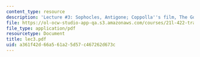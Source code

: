 ```yaml
---
content_type: resource
description: 'Lecture #3: Sophocles, Antigone; Coppolla''s film, The Godfather'
file: https://ol-ocw-studio-app-qa.s3.amazonaws.com/courses/21l-422-tragedy-fall-2002/a361f42d66a561a25d57c467262d673c_lec3.pdf
file_type: application/pdf
resourcetype: Document
title: lec3.pdf
uid: a361f42d-66a5-61a2-5d57-c467262d673c
---
```

